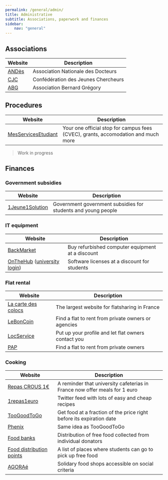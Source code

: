 ```yaml
---
permalink: /general/admin/
title: Administrative
subtitle: Associations, paperwork and finances
sidebar:
    nav: "general"
---
```


## Associations

| Website                                   | Description                         |
| ----------------------------------------- | ----------------------------------- |
| [ANDès](https://andes.asso.fr/)           | Association Nationale des Docteurs  |
| [CJC](https://cjc.jeunes-chercheurs.org/) | Confédération des Jeunes Chercheurs |
| [ABG](https://www.abg.asso.fr/fr/)        | Association Bernard Grégory         |

## Procedures

| Website                                                          | Description                                                                       |
| ---------------------------------------------------------------- | --------------------------------------------------------------------------------- |
| [MesServicesEtudiant](https://www.messervices.etudiant.gouv.fr/) | Your one official stop for campus fees (CVEC), grants, accomodation and much more |

> Work in progress

## Finances

### Government subsidies

| Website                                                          | Description                                                   |
| ---------------------------------------------------------------- | ------------------------------------------------------------- |
| [1Jeune1Solution](https://www.1jeune1solution.gouv.fr/mes-aides) | Government government subsidies for students and young people |

### IT equipment

| Website                                                                                      | Description                                      |
| -------------------------------------------------------------------------------------------- | ------------------------------------------------ |
| [BackMarket](https://www.backmarket.fr/)                                                     | Buy refurbished computer equipment at a discount |
| [OnTheHub](https://onthehub.com/) ([university login](https://groupelogiciel.onthehub.com/)) | Software licenses at a discount for students     |

### Flat rental

| Website                                                 | Description                                         |
| ------------------------------------------------------- | --------------------------------------------------- |
| [La carte des colocs](https://www.lacartedescolocs.fr/) | The largest website for flatsharing in France       |
| [LeBonCoin](https://www.leboncoin.fr/)                  | Find a flat to rent from private owners or agencies |
| [LocService](https://www.locservice.fr/)                | Put up your profile and let flat owners contact you |
| [PAP](https://www.pap.fr/)                              | Find a flat to rent from private owners             |

### Cooking

| Website                                                                                                                                                                                                      | Description                                                                |
| ------------------------------------------------------------------------------------------------------------------------------------------------------------------------------------------------------------ | -------------------------------------------------------------------------- |
| [Repas CROUS 1€](https://www.etudiant.gouv.fr/fr/le-repas-au-crous-passe-1-euro-pour-tous-les-etudiants-2314)                                                                                                | A reminder that university cafeterias in France now offer meals for 1 euro |
| [1repas1euro](https://twitter.com/1repas1euro)                                                                                                                                                               | Twitter feed with lots of easy and cheap recipes                           |
| [TooGoodToGo](https://toogoodtogo.fr/fr)                                                                                                                                                                     | Get food at a fraction of the price right before its expiration date       |
| [Phenix](https://wearephenix.com/application-anti-gaspi/)                                                                                                                                                    | Same idea as TooGoodToGo                                                   |
| [Food banks](https://www.banquealimentaire.org/)                                                                                                                                                             | Distribution of free food collected from individual donators               |
| [Food distribution points](https://www.francetvinfo.fr/sante/maladie/coronavirus/generation2021-precarite-etudiante-consultez-la-liste-des-points-de-distribution-alimentaire-dans-notre-carte_4326113.html) | A list of places where students can go to pick up free food                |
| [AGORAé](https://www.fage.org/innovation-sociale/solidarite-etudiante/agorae-fage/)                                                                                                                          | Solidary food shops accessible on social criteria                          |
